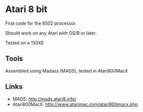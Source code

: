Atari 8 bit
===========
First code for the 6502 processor.

Should work on any Atari with OS/B or later.

Tested on a 130XE

Tools
-----
Assembled using Madass (MADS), tested in Atari800MacX

Links
-----
 * MADS: http://mads.atari8.info/
 * Atari800MacX: http://www.atarimac.com/atari800macx.php
